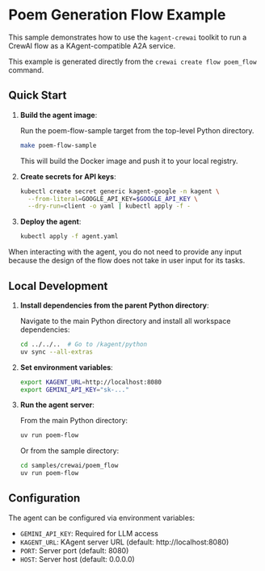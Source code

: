 # Poem Generation Flow Example

This sample demonstrates how to use the `kagent-crewai` toolkit to run a CrewAI flow as a KAgent-compatible A2A service.

This example is generated directly from the `crewai create flow poem_flow` command.

## Quick Start

1. **Build the agent image**:

   Run the poem-flow-sample target from the top-level Python directory.

   ```bash
   make poem-flow-sample
   ```

   This will build the Docker image and push it to your local registry.

2. **Create secrets for API keys**:

   ```bash
   kubectl create secret generic kagent-google -n kagent \
     --from-literal=GOOGLE_API_KEY=$GOOGLE_API_KEY \
     --dry-run=client -o yaml | kubectl apply -f -
   ```

3. **Deploy the agent**:

   ```bash
   kubectl apply -f agent.yaml
   ```

When interacting with the agent, you do not need to provide any input because the design of the flow does not take in user input for its tasks.

## Local Development

1. **Install dependencies from the parent Python directory**:

   Navigate to the main Python directory and install all workspace dependencies:

   ```bash
   cd ../../..  # Go to /kagent/python
   uv sync --all-extras
   ```

2. **Set environment variables**:

   ```bash
   export KAGENT_URL=http://localhost:8080
   export GEMINI_API_KEY="sk-..."
   ```

3. **Run the agent server**:

   From the main Python directory:

   ```bash
   uv run poem-flow
   ```

   Or from the sample directory:

   ```bash
   cd samples/crewai/poem_flow
   uv run poem-flow
   ```

## Configuration

The agent can be configured via environment variables:

- `GEMINI_API_KEY`: Required for LLM access
- `KAGENT_URL`: KAgent server URL (default: http://localhost:8080)
- `PORT`: Server port (default: 8080)
- `HOST`: Server host (default: 0.0.0.0)
